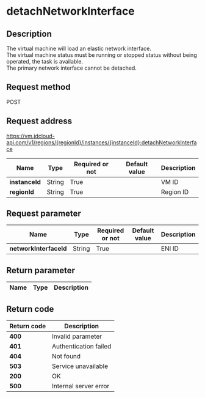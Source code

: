# detachNetworkInterface


## Description
The virtual machine will load an elastic network interface. <br>
The virtual machine status must be running or stopped status without being operated,  the task is available. <br>
The primary network interface cannot be detached.


## Request method
POST

## Request address
https://vm.jdcloud-api.com/v1/regions/{regionId}/instances/{instanceId}:detachNetworkInterface

|Name|Type|Required or not|Default value|Description|
|---|---|---|---|---|
|**instanceId**|String|True||VM ID|
|**regionId**|String|True||Region ID|

## Request parameter
|Name|Type|Required or not|Default value|Description|
|---|---|---|---|---|
|**networkInterfaceId**|String|True||ENI ID|


## Return parameter
|Name|Type|Description|
|---|---|---|



## Return code
|Return code|Description|
|---|---|
|**400**|Invalid parameter|
|**401**|Authentication failed|
|**404**|Not found|
|**503**|Service unavailable|
|**200**|OK|
|**500**|Internal server error|
